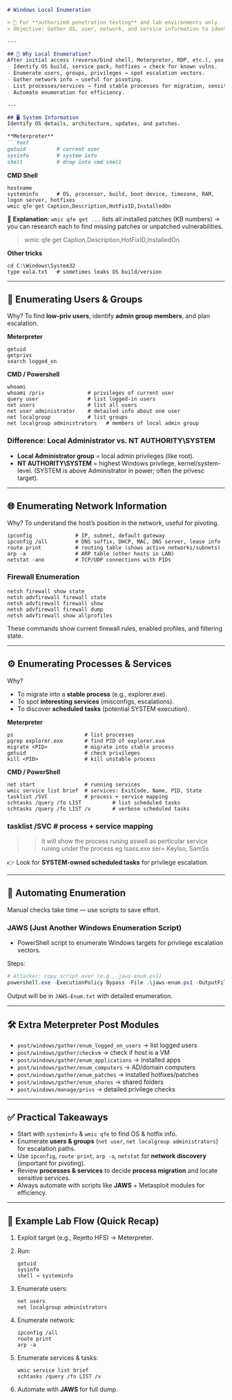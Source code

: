 

````markdown
# Windows Local Enumeration

> 🛑 For **authorized penetration testing** and lab environments only.  
> Objective: Gather OS, user, network, and service information to identify privilege escalation paths, lateral movement opportunities, and persistence mechanisms.

---

## 🎯 Why Local Enumeration?
After initial access (reverse/bind shell, Meterpreter, RDP, etc.), you need to:
- Identify OS build, service pack, hotfixes → check for known vulns.
- Enumerate users, groups, privileges → spot escalation vectors.
- Gather network info → useful for pivoting.
- List processes/services → find stable processes for migration, sensitive services, scheduled tasks.
- Automate enumeration for efficiency.

---

## 🖥️ System Information
Identify OS details, architecture, updates, and patches.

**Meterpreter**
```text
getuid          # current user
sysinfo         # system info
shell           # drop into cmd shell
````

**CMD Shell**

```text
hostname
systeminfo      # OS, processor, build, boot device, timezone, RAM, logon server, hotfixes
wmic qfe get Caption,Description,HotFixID,InstalledOn
```

🔎 **Explanation**:
`wmic qfe get ...` lists all installed patches (KB numbers) → you can research each to find missing patches or unpatched vulnerabilities.
>wmic qfe get Caption,Description,HotFixID,InstalledOn

**Other tricks**

```text
cd C:\Windows\System32
type eula.txt   # sometimes leaks OS build/version
```

---

## 👥 Enumerating Users & Groups

Why? To find **low-priv users**, identify **admin group members**, and plan escalation.

**Meterpreter**

```text
getuid
getprivs
search logged_on
```

**CMD / Powershell**

```text
whoami
whoami /priv              # privileges of current user
query user                # list logged-in users
net users                 # list all users
net user administrator    # detailed info about one user
net localgroup            # list groups
net localgroup administrators   # members of local admin group
```

### Difference: Local Administrator vs. NT AUTHORITY\SYSTEM

* **Local Administrator group** = local admin privileges (like root).
* **NT AUTHORITY\SYSTEM** = highest Windows privilege, kernel/system-level.
  (SYSTEM is above Administrator in power; often the privesc target).

---

## 🌐 Enumerating Network Information

Why? To understand the host’s position in the network, useful for pivoting.

```text
ipconfig              # IP, subnet, default gateway
ipconfig /all         # DNS suffix, DHCP, MAC, DNS server, lease info
route print           # routing table (shows active networks/subnets)
arp -a                # ARP table (other hosts in LAN)
netstat -ano          # TCP/UDP connections with PIDs
```

### Firewall Enumeration

```text
netsh firewall show state
netsh advfirewall firewall state
netsh advfirewall firewall show
netsh advfirewall firewall dump
netsh advfirewall show allprofiles
```

These commands show current firewall rules, enabled profiles, and filtering state.

---

## ⚙️ Enumerating Processes & Services

Why?

* To migrate into a **stable process** (e.g., explorer.exe).
* To spot **interesting services** (misconfigs, escalations).
* To discover **scheduled tasks** (potential SYSTEM execution).

**Meterpreter**

```text
ps                       # list processes
pgrep explorer.exe       # find PID of explorer.exe
migrate <PID>            # migrate into stable process
getuid                   # check privileges
kill <PID>               # kill unstable process
```

**CMD / PowerShell**

```text
net start                # running services
wmic service list brief  # services: ExitCode, Name, PID, State
tasklist /SVC            # process + service mapping
schtasks /query /fo LIST          # list scheduled tasks
schtasks /query /fo LIST /v       # verbose scheduled tasks
```
### tasklist /SVC            # process + service mapping
>>it will show the process runing aswell as perticular service runing under the process
>eg lsass.exe    ser= KeyIso, SamSs

👉 Look for **SYSTEM-owned scheduled tasks** for privilege escalation.

---

## 🤖 Automating Enumeration

Manual checks take time — use scripts to save effort.

### JAWS (Just Another Windows Enumeration Script)

* PowerShell script to enumerate Windows targets for privilege escalation vectors.

Steps:

```powershell
# Attacker: copy script over (e.g., jaws-enum.ps1)
powershell.exe -ExecutionPolicy Bypass -File .\jaws-enum.ps1 -OutputFilename JAWS-Enum.txt
```

Output will be in `JAWS-Enum.txt` with detailed enumeration.

---

## 🛠️ Extra Meterpreter Post Modules

* `post/windows/gather/enum_logged_on_users` → list logged users
* `post/windows/gather/checkvm` → check if host is a VM
* `post/windows/gather/enum_applications` → installed apps
* `post/windows/gather/enum_computers` → AD/domain computers
* `post/windows/gather/enum_patches` → installed hotfixes/patches
* `post/windows/gather/enum_shares` → shared folders
* `post/windows/manage/privs` → detailed privilege checks

---

## ✅ Practical Takeaways

* Start with `systeminfo` & `wmic qfe` to find OS & hotfix info.
* Enumerate **users & groups** (`net user`, `net localgroup administrators`) for escalation paths.
* Use `ipconfig`, `route print`, `arp -a`, `netstat` for **network discovery** (important for pivoting).
* Review **processes & services** to decide **process migration** and locate sensitive services.
* Always automate with scripts like **JAWS** + Metasploit modules for efficiency.

---

## 📌 Example Lab Flow (Quick Recap)

1. Exploit target (e.g., Rejetto HFS) → Meterpreter.
2. Run:

   ```text
   getuid
   sysinfo
   shell → systeminfo
   ```
3. Enumerate users:

   ```text
   net users
   net localgroup administrators
   ```
4. Enumerate network:

   ```text
   ipconfig /all
   route print
   arp -a
   ```
5. Enumerate services & tasks:

   ```text
   wmic service list brief
   schtasks /query /fo LIST /v
   ```
6. Automate with **JAWS** for full dump.


